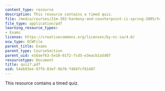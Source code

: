 ```yaml
---
content_type: resource
description: This resource contains a timed quiz.
file: /media/courses/21m-302-harmony-and-counterpoint-ii-spring-2005/54eb93ee97fb83ef9b78f484fcf81407_quiz7.pdf
file_type: application/pdf
learning_resource_types:
- Exams
license: https://creativecommons.org/licenses/by-nc-sa/4.0/
ocw_type: OCWFile
parent_title: Exams
parent_type: CourseSection
parent_uid: e16aef63-5e10-01f2-7cd5-e3eacb1a5d07
resourcetype: Document
title: quiz7.pdf
uid: 54eb93ee-97fb-83ef-9b78-f484fcf81407
---
```

This resource contains a timed quiz.